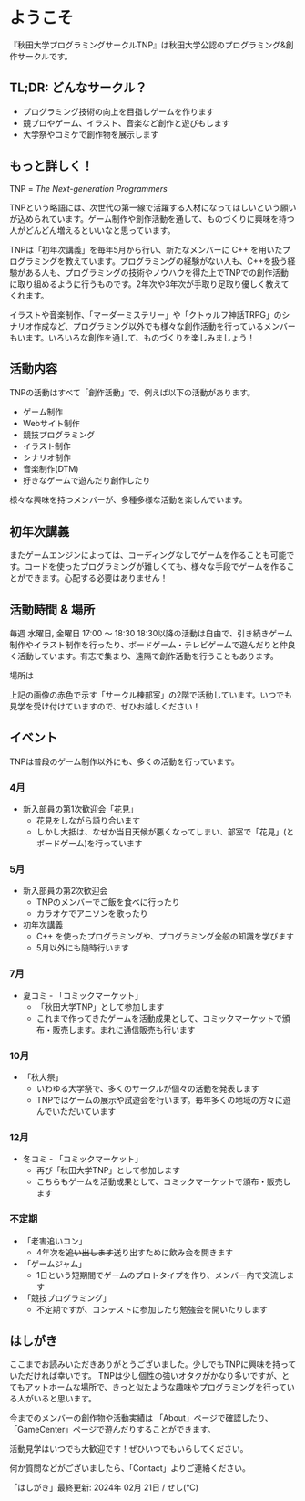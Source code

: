 # ようこそ

『秋田大学プログラミングサークルTNP』は秋田大学公認のプログラミング&創作サークルです。

## TL;DR: どんなサークル？

- プログラミング技術の向上を目指しゲームを作ります
- 競プロやゲーム、イラスト、音楽など創作と遊びもします
- 大学祭やコミケで創作物を展示します

## もっと詳しく！

<!-- (ここにロゴを載せる) --->
TNP = *The Next-generation Programmers*

TNPという略語には、次世代の第一線で活躍する人材になってほしいという願いが込められています。ゲーム制作や創作活動を通して、ものづくりに興味を持つ人がどんどん増えるといいなと思っています。

TNPは「初年次講義」を毎年5月から行い、新たなメンバーに C++ を用いたプログラミングを教えています。プログラミングの経験がない人も、C++を扱う経験がある人も、プログラミングの技術やノウハウを得た上でTNPでの創作活動に取り組めるように行うものです。2年次や3年次が手取り足取り優しく教えてくれます。

イラストや音楽制作、「マーダーミステリー」や「クトゥルフ神話TRPG」のシナリオ作成など、プログラミング以外でも様々な創作活動を行っているメンバーもいます。いろいろな創作を通して、ものづくりを楽しみましょう！

## 活動内容

TNPの活動はすべて「創作活動」で、例えば以下の活動があります。

- ゲーム制作
- Webサイト制作
- 競技プログラミング
- イラスト制作
- シナリオ制作
- 音楽制作(DTM)
- 好きなゲームで遊んだり創作したり

様々な興味を持つメンバーが、多種多様な活動を楽しんでいます。

<!-- 横スクロールするアルバムがあればかっこいいよね -->

## 初年次講義

<!--
(ここに初年次講義のプレビューを乗せる)
-->

またゲームエンジンによっては、コーディングなしでゲームを作ることも可能です。コードを使ったプログラミングが難しくても、様々な手段でゲームを作ることができます。心配する必要はありません！

## 活動時間 & 場所

毎週 水曜日, 金曜日 17:00 ～ 18:30
18:30以降の活動は自由で、引き続きゲーム制作やイラスト制作を行ったり、ボードゲーム・テレビゲームで遊んだりと仲良く活動しています。有志で集まり、遠隔で創作活動を行うこともあります。

場所は

<!-- 地図を載せる -->

上記の画像の赤色で示す「サークル棟部室」の2階で活動しています。いつでも見学を受け付けていますので、ぜひお越しください！

## イベント

TNPは普段のゲーム制作以外にも、多くの活動を行っています。

### 4月

- 新入部員の第1次歓迎会「花見」
  - 花見をしながら語り合います
  - しかし大抵は、なぜか当日天候が悪くなってしまい、部室で「花見」(とボードゲーム)を行っています

### 5月

- 新入部員の第2次歓迎会
  - TNPのメンバーでご飯を食べに行ったり
  - カラオケでアニソンを歌ったり
- 初年次講義
  - C++ を使ったプログラミングや、プログラミング全般の知識を学びます
  - 5月以外にも随時行います

### 7月

<!-- コミケのリンクをつける -->
- 夏コミ - 「コミックマーケット」
  - 「秋田大学TNP」として参加します
  - これまで作ってきたゲームを活動成果として、コミックマーケットで頒布・販売します。まれに通信販売も行います

### 10月

- 「秋大祭」
  - いわゆる大学祭で、多くのサークルが個々の活動を発表します
  - TNPではゲームの展示や試遊会を行います。毎年多くの地域の方々に遊んでいただいています

### 12月

- 冬コミ - 「コミックマーケット」
  - 再び「秋田大学TNP」として参加します
  - こちらもゲームを活動成果として、コミックマーケットで頒布・販売します

### 不定期

- 「老害追いコン」
  - 4年次を~~追い出します~~送り出すために飲み会を開きます
- 「ゲームジャム」
  - 1日という短期間でゲームのプロトタイプを作り、メンバー内で交流します
- 「競技プログラミング」
  - 不定期ですが、コンテストに参加したり勉強会を開いたりします

## はしがき

ここまでお読みいただきありがとうございました。少しでもTNPに興味を持っていただければ幸いです。
TNPは少し個性の強いオタクがかなり多いですが、とてもアットホームな場所で、きっと似たような趣味やプログラミングを行っている人がいると思います。
<!-- リンクを載せる -->
今までのメンバーの創作物や活動実績は 「About」ページで確認したり、「GameCenter」ページで遊んだりすることができます。

活動見学はいつでも大歓迎です！ぜひいつでもいらしてください。

<!-- リンクを載せる -->
何か質問などがございましたら、「Contact」よりご連絡ください。

「はしがき」最終更新: 2024年 02月 21日 / せし(℃)

